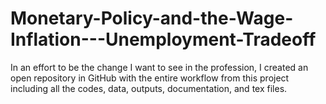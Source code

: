 # Monetary-Policy-and-the-Wage-Inflation---Unemployment-Tradeoff

In an effort to be the change I want to see in the profession, I created an open repository in GitHub with the entire workflow from this project including all the codes, data, outputs, documentation, and tex files.
